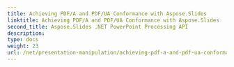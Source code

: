 ```yaml
---
title: Achieving PDF/A and PDF/UA Conformance with Aspose.Slides
linktitle: Achieving PDF/A and PDF/UA Conformance with Aspose.Slides
second_title: Aspose.Slides .NET PowerPoint Processing API
description: 
type: docs
weight: 23
url: /net/presentation-manipulation/achieving-pdf-a-and-pdf-ua-conformance-with-aspose-slides/
---
```

